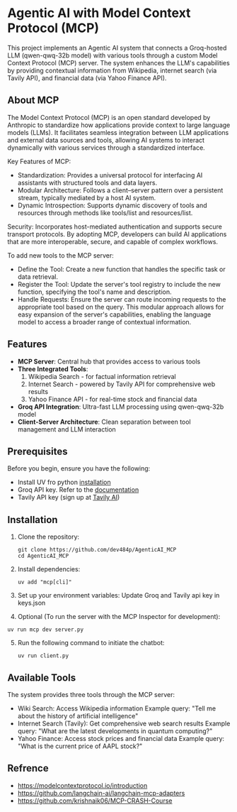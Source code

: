 # Agentic AI with Model Context Protocol (MCP)

This project implements an Agentic AI system that connects a Groq-hosted LLM (qwen-qwq-32b model) with various tools through a custom Model Context Protocol (MCP) server. The system enhances the LLM's capabilities by providing contextual information from Wikipedia, internet search (via Tavily API), and financial data (via Yahoo Finance API).

## About MCP

The Model Context Protocol (MCP) is an open standard developed by Anthropic to standardize how applications provide context to large language models (LLMs). It facilitates seamless integration between LLM applications and external data sources and tools, allowing AI systems to interact dynamically with various services through a standardized interface. 

Key Features of MCP:
* Standardization: Provides a universal protocol for interfacing AI assistants with structured tools and data layers.
* Modular Architecture: Follows a client–server pattern over a persistent stream, typically mediated by a host AI system.
* Dynamic Introspection: Supports dynamic discovery of tools and resources through methods like tools/list and resources/list.

Security: Incorporates host-mediated authentication and supports secure transport protocols.​
By adopting MCP, developers can build AI applications that are more interoperable, secure, and capable of complex workflows.​

To add new tools to the MCP server:​
* Define the Tool: Create a new function that handles the specific task or data retrieval.​
* Register the Tool: Update the server's tool registry to include the new function, specifying the tool's name and description.​
* Handle Requests: Ensure the server can route incoming requests to the appropriate tool based on the query.​
This modular approach allows for easy expansion of the server's capabilities, enabling the language model to access a broader range of contextual information.

## Features

- **MCP Server**: Central hub that provides access to various tools
- **Three Integrated Tools**:
  1. Wikipedia Search - for factual information retrieval
  2. Internet Search - powered by Tavily API for comprehensive web results
  3. Yahoo Finance API - for real-time stock and financial data
- **Groq API Integration**: Ultra-fast LLM processing using qwen-qwq-32b model
- **Client-Server Architecture**: Clean separation between tool management and LLM interaction

## Prerequisites

Before you begin, ensure you have the following:

- Install UV fro python [installation](https://docs.astral.sh/uv/getting-started/installation/) 
- Groq API key. Refer to the [documentation](https://docs.aicontentlabs.com/articles/groq-api-key/)
- Tavily API key (sign up at [Tavily AI](https://tavily.com/))

## Installation

1. Clone the repository:
   ```
   git clone https://github.com/dev484p/AgenticAI_MCP
   cd AgenticAI_MCP
   ```
2. Install dependencies:
   ```
   uv add "mcp[cli]"
   ```
3. Set up your environment variables:
   Update Groq and Tavily api key in keys.json
   
4. Optional (To run the server with the MCP Inspector for development):
  ```
  uv run mcp dev server.py
  ```
5. Run the following command to initiate the chatbot:
   ```
   uv run client.py
   ```
   
## Available Tools

The system provides three tools through the MCP server:
* Wiki Search:
  Access Wikipedia information
  Example query: "Tell me about the history of artificial intelligence"
* Internet Search (Tavily):
  Get comprehensive web search results
  Example query: "What are the latest developments in quantum computing?"
* Yahoo Finance:
  Access stock prices and financial data
  Example query: "What is the current price of AAPL stock?"

## Refrence
* https://modelcontextprotocol.io/introduction
* https://github.com/langchain-ai/langchain-mcp-adapters
* https://github.com/krishnaik06/MCP-CRASH-Course
